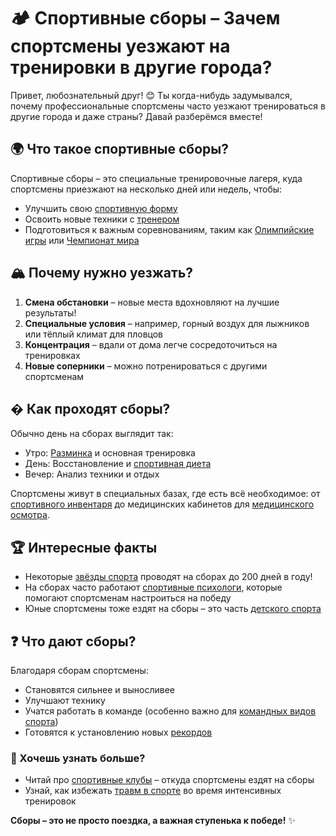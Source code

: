 # 🏕️ Спортивные сборы – Зачем спортсмены уезжают на тренировки в другие города?

Привет, любознательный друг! 😊 Ты когда-нибудь задумывался, почему профессиональные спортсмены часто уезжают тренироваться в другие города и даже страны? Давай разберёмся вместе!

## 🌍 Что такое спортивные сборы?

Спортивные сборы – это специальные тренировочные лагеря, куда спортсмены приезжают на несколько дней или недель, чтобы:
- Улучшить свою [спортивную форму](спортивная_форма.md)
- Освоить новые техники с [тренером](тренер.md)
- Подготовиться к важным соревнованиям, таким как [Олимпийские игры](олимпийские_игры.md) или [Чемпионат мира](чемпионат_мира.md)

## 🏔️ Почему нужно уезжать?

1. **Смена обстановки** – новые места вдохновляют на лучшие результаты!
2. **Специальные условия** – например, горный воздух для лыжников или тёплый климат для пловцов
3. **Концентрация** – вдали от дома легче сосредоточиться на тренировках
4. **Новые соперники** – можно потренироваться с другими спортсменам

## � Как проходят сборы?

Обычно день на сборах выглядит так:
- Утро: [Разминка](разминка.md) и основная тренировка
- День: Восстановление и [спортивная диета](спортивная_диета.md)
- Вечер: Анализ техники и отдых

Спортсмены живут в специальных базах, где есть всё необходимое: от [спортивного инвентаря](спортивный_инвентарь.md) до медицинских кабинетов для [медицинского осмотра](медицинский_осмотр.md).

## 🏆 Интересные факты

- Некоторые [звёзды спорта](звёзды_спорта.md) проводят на сборах до 200 дней в году!
- На сборах часто работают [спортивные психологи](спортивные_психологи.md), которые помогают спортсменам настроиться на победу
- Юные спортсмены тоже ездят на сборы – это часть [детского спорта](детский_спорт.md)

## ❓ Что дают сборы?

Благодаря сборам спортсмены:
- Становятся сильнее и выносливее
- Улучшают технику
- Учатся работать в команде (особенно важно для [командных видов спорта](разные_виды_спорта.md))
- Готовятся к установлению новых [рекордов](рекорды.md)

### 🎯 Хочешь узнать больше?
- Читай про [спортивные клубы](спортивные_клубы.md) – откуда спортсмены ездят на сборы
- Узнай, как избежать [травм в спорте](травмы_в_спорте.md) во время интенсивных тренировок

**Сборы – это не просто поездка, а важная ступенька к победе!** ✨